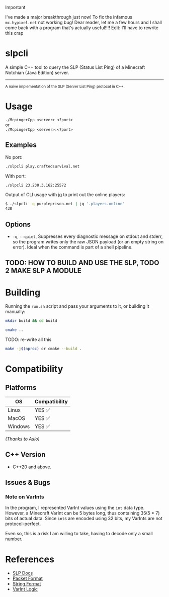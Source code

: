 > [!IMPORTANT]
> I've made a major breakthrough just now! To fix the infamous `mc.hypixel.net` not working bug! Dear reader, let me a
> few hours and I shall come back with a program that's actually useful!!!!
> Edit: I'll have to rewrite this crap

# slpcli

A simple C++ tool to query the SLP (Status List Ping) of a Minecraft Notchian (Java Edition) server.

---

<small>A naive implementation of the SLP (Server List Ping) protocol in C++.</small>

# Usage

`./McpingerCpp <server> <?port>`  
or  
`./McpingerCpp <server>:<?port>`

## Examples

No port:

```bash
./slpcli play.craftedsurvival.net
```

With port:

```bash
./slpcli 23.230.3.162:25572
```

Output of CLI usage with <a href="https://jqlang.org/" target="_blank" rel="noopener noreferrer">jq</a> to print out the
online players:

```bash
$ ./slpcli -q purpleprison.net | jq '.players.online'
438
```

## Options

* `-q`, `--quiet`, Suppresses every diagnostic message on stdout and stderr, so the program writes only the raw JSON
  payload (or an empty string on error). Ideal when the command is part of a shell pipeline.

## TODO: HOW TO BUILD AND USE THE SLP, TODO 2 MAKE SLP A MODULE

# Building

Running the `run.sh` script and pass your arguments to it, or building it manually:

```bash
mkdir build && cd build
```

```bash
cmake ..
```

TODO: re-write all this

```bash
make -j$(nproc) or cmake --build .
```

# Compatibility

## Platforms

| OS      | Compatibility |
|---------|---------------|
| Linux   | YES ✅         |
| MacOS   | YES ✅         |
| Windows | YES ✅         |

*(Thanks to Asio)*

## C++ Version

* C++20 and above.

## Issues & Bugs

### Note on VarInts

In the program, I represented VarInt values using the `int` data type.
However, a Minecraft VarInt can be 5 bytes long, thus containing 35(5 * 7) bits of actual data.
Since `int`s are encoded using 32 bits, my VarInts are not protocol-perfect.

Even so, this is a risk I am willing to take, having to decode only a small number.

# References

* <a href="https://minecraft.wiki/w/Java_Edition_protocol/Server_List_Ping" target="_blank" rel="noopener noreferrer">
  SLP Docs</a>
* <a href="https://minecraft.wiki/w/Java_Edition_protocol/Packets" target="_blank" rel="noopener noreferrer">Packet
  Format</a>
* <a href="https://minecraft.wiki/w/Java_Edition_protocol/Data_types#Type:String" target="_blank" rel="noopener noreferrer">
  String Format</a>
* <a href="https://minecraft.wiki/w/Java_Edition_protocol/Packets#VarInt_and_VarLong" target="_blank" rel="noopener noreferrer">
  VarInt Logic</a>
